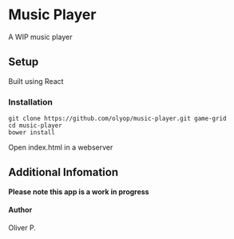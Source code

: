 # Music Player
A WIP music player

## Setup
Built using React

### Installation
```
git clone https://github.com/olyop/music-player.git game-grid
cd music-player
bower install
```
Open index.html in a webserver

## Additional Infomation
**Please note this app is a work in progress**

#### Author
Oliver P.
